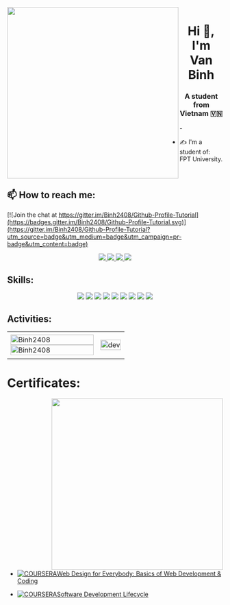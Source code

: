 <img align="left" width="400" src="https://github.githubassets.com/images/modules/profile/profile-first-repo.svg">
<h1 align="center">Hi 👋, I'm Van Binh</h1>
<p align="center">
  <h3 align="center">A student from Vietnam 🇻🇳 </h3>
</p>
-

- ✍ I'm a student of: FPT University.

<br />

## 📫 How to reach me:

[![Join the chat at https://gitter.im/Binh2408/Github-Profile-Tutorial](https://badges.gitter.im/Binh2408/Github-Profile-Tutorial.svg)](https://gitter.im/Binh2408/Github-Profile-Tutorial?utm_source=badge&utm_medium=badge&utm_campaign=pr-badge&utm_content=badge)

<p align="center">
  
  <a href="[https://www.facebook.com/01.tien](https://www.facebook.com/profile.php?id=100033855937201)" alt="Facebook">
    <img src="https://img.icons8.com/fluent/48/000000/facebook-new.png" target="_blank" />
  </a> 
  <a href="https://github.com/Binh2408" alt="Github">
    <img src="https://img.icons8.com/fluent/48/000000/github.png"/>
  </a> 
  <a href="[https://www.youtube.com/channel/UCaRr1SjyHm61RrLY-DIBm1g](https://www.youtube.com/channel/UCTTy4kSnskoJkKbFf3JvRdQ)" alt="Youtube channel" target="_blank" >
    <img src="https://img.icons8.com/fluent/48/000000/youtube-play.png"/>
  </a>
 
  <a href="mailto:binhnvde160601@fpt.edu.vn" alt="Email">
    <img src="https://img.icons8.com/fluent/48/000000/mailing.png"/>
  </a>
</p>

## Skills:
<p align="center">
 
  <img src="https://img.icons8.com/color/48/000000/mysql-logo.png"/>
  <img src="https://img.icons8.com/color/48/000000/mongodb.png"/>
  <img src="https://img.icons8.com/color/48/000000/git.png"/>
  <img src="https://img.icons8.com/color/48/000000/github-2.png"/>
  <img src="https://img.icons8.com/color/48/000000/visual-studio-code-2019.png"/>
  <img src="https://img.icons8.com/color/48/null/visual-studio--v2.png"/>
  <img src="https://img.icons8.com/dusk/48/000000/anaconda.png"/>
  <img src="https://img.icons8.com/fluent/48/000000/spyder-ide.png"/>
  <img src="https://img.icons8.com/color/48/000000/trello.png"/>
</p>

## Activities:

<table style="width:100%;">
  <tr>
    <td>
      <img src="https://github-readme-stats.vercel.app/api/top-langs/?username=Binh2408&bg_color=FFFFFF00&text_color=179fa3&layout=compact&hide=CSS&langs_count=10&custom_title=Top%20ngôn%20ngữ%20được%20dùng" alt="Binh2408" width="100%"/>
      <img src="https://github-readme-stats.vercel.app/api?username=Binh2408&bg_color=FFFFFF00&text_color=179fa3&show_icons=true&count_private=true&include_all_commits=true&custom_title=Hoạt%20động%20trên%20Github" alt="Binh2408" width="100%"/>
    </td>
    <td>
      <p align="center"> 
        <img src="https://cdn.dribbble.com/users/1059583/screenshots/4171367/coding-freak.gif" alt="dev" width="100%"/>
      </p>
    </td>
  </tr>
</table>

# Certificates:

<img align="right" width="400" src="https://github.githubassets.com/images/modules/profile/profile-joined-github.svg">

- [![COURSERA](https://img.shields.io/badge/-COURSERA-green)Web Design for Everybody:
Basics of Web
Development & Coding](https://www.coursera.org/account/accomplishments/specialization/certificate/ZHQMYPBDNP3N)

- [![COURSERA](https://img.shields.io/badge/-COURSERA-green)Software Development
Lifecycle](https://www.coursera.org/account/accomplishments/specialization/certificate/Y4669PFV4E56)

